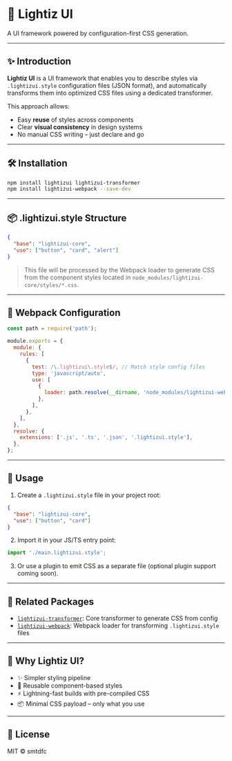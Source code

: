 # 🌟 Lightiz UI

 A UI framework powered by configuration-first CSS generation.

---

## ✨ Introduction

**Lightiz UI** is a UI framework that enables you to describe styles via `.lightizui.style` configuration files (JSON format), and automatically transforms them into optimized CSS files using a dedicated transformer.

This approach allows:

* Easy **reuse** of styles across components
* Clear **visual consistency** in design systems
* No manual CSS writing – just declare and go

---

## 🛠 Installation

```bash
npm install lightizui lightizui-transformer
npm install lightizui-webpack --save-dev
```

---

## 📦 .lightizui.style Structure

```json
{
  "base": "lightizui-core",
  "use": ["button", "card", "alert"]
}
```

> This file will be processed by the Webpack loader to generate CSS from the component styles located in `node_modules/lightizui-core/styles/*.css`.

---

## 🔧 Webpack Configuration

```js
const path = require('path');

module.exports = {
  module: {
    rules: [
      {
        test: /\.lightizui\.style$/, // Match style config files
        type: 'javascript/auto',
        use: [
          {
            loader: path.resolve(__dirname, 'node_modules/lightizui-webpack/dist/index.js'),
          },
        ],
      },
    ],
  },
  resolve: {
    extensions: ['.js', '.ts', '.json', '.lightizui.style'],
  },
};
```

---

## 🚀 Usage

1. Create a `.lightizui.style` file in your project root:

```json
{
  "base": "lightizui-core",
  "use": ["button", "card"]
}
```

2. Import it in your JS/TS entry point:

```ts
import './main.lightizui.style';

```

3. Or use a plugin to emit CSS as a separate file (optional plugin support coming soon).

---

## 📁 Related Packages

* [`lightizui-transformer`](https://npmjs.com/package/lightizui-transformer): Core transformer to generate CSS from config
* [`lightizui-webpack`](https://npmjs.com/package/lightizui-webpack): Webpack loader for transforming `.lightizui.style` files

---

## 🧠 Why Lightiz UI?

* ✨ Simpler styling pipeline
* 🔁 Reusable component-based styles
* ⚡ Lightning-fast builds with pre-compiled CSS
* 📦 Minimal CSS payload – only what you use

---

## 📜 License

MIT © smtdfc
